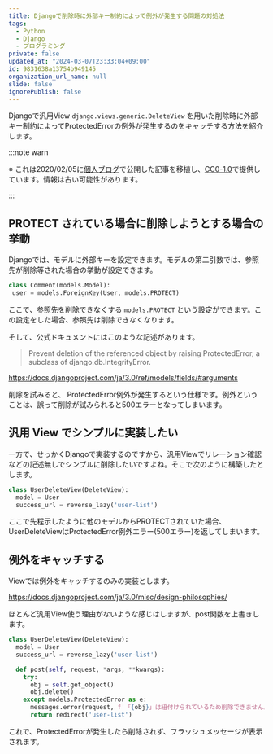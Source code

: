 ```yaml
---
title: Djangoで削除時に外部キー制約によって例外が発生する問題の対処法
tags:
  - Python
  - Django
  - プログラミング
private: false
updated_at: "2024-03-07T23:33:04+09:00"
id: 9831638a13754b949145
organization_url_name: null
slide: false
ignorePublish: false
---
```


Djangoで汎用View `django.views.generic.DeleteView` を用いた削除時に外部キー制約によってProtectedErrorの例外が発生するのをキャッチする方法を紹介します。

:::note warn

※ これは2020/02/05に[個人ブログ](https://bicstone.me)で公開した記事を移植し、[CC0-1.0](https://creativecommons.org/publicdomain/zero/1.0/deed.ja)で提供しています。情報は古い可能性があります。

:::

## PROTECT されている場合に削除しようとする場合の挙動

Djangoでは、モデルに外部キーを設定できます。モデルの第二引数では、参照先が削除等された場合の挙動が設定できます。

```py
class Comment(models.Model):
 user = models.ForeignKey(User, models.PROTECT)
```

ここで、参照先を削除できなくする `models.PROTECT` という設定ができます。この設定をした場合、参照先は削除できなくなります。

そして、公式ドキュメントにはこのような記述があります。

> Prevent deletion of the referenced object by raising ProtectedError, a subclass of django.db.IntegrityError.

https://docs.djangoproject.com/ja/3.0/ref/models/fields/#arguments

削除を試みると、 ProtectedError例外が発生するという仕様です。例外ということは、誤って削除が試みられると500エラーとなってしまいます。

## 汎用 View でシンプルに実装したい

一方で、せっかくDjangoで実装するのですから、汎用Viewでリレーション確認などの記述無しでシンプルに削除したいですよね。そこで次のように構築したとします。

```py
class UserDeleteView(DeleteView):
  model = User
  success_url = reverse_lazy('user-list')
```

ここで先程示したように他のモデルからPROTECTされていた場合、UserDeleteViewはProtectedError例外エラー(500エラー)を返してしまいます。

## 例外をキャッチする

Viewでは例外をキャッチするのみの実装とします。

https://docs.djangoproject.com/ja/3.0/misc/design-philosophies/

ほとんど汎用View使う理由がないような感じはしますが、post関数を上書きします。

```py
class UserDeleteView(DeleteView):
  model = User
  success_url = reverse_lazy('user-list')

  def post(self, request, *args, **kwargs):
    try:
      obj = self.get_object()
      obj.delete()
    except models.ProtectedError as e:
      messages.error(request, f'「{obj}」は紐付けられているため削除できません。')
      return redirect('user-list')
```

これで、ProtectedErrorが発生したら削除されず、フラッシュメッセージが表示されます。
